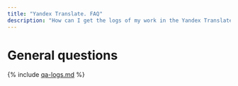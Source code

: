 ```yaml
---
title: "Yandex Translate. FAQ"
description: "How can I get the logs of my work in the Yandex Translate service? Answers to this and other questions in this article."
---
```


# General questions

{% include [qa-logs.md](../../_includes/qa-logs.md) %}